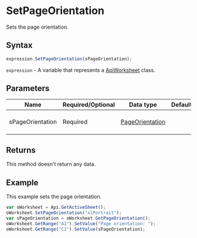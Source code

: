 # SetPageOrientation

Sets the page orientation.

## Syntax

```javascript
expression.SetPageOrientation(sPageOrientation);
```

`expression` - A variable that represents a [ApiWorksheet](../ApiWorksheet.md) class.

## Parameters

| **Name** | **Required/Optional** | **Data type** | **Default** | **Description** |
| ------------- | ------------- | ------------- | ------------- | ------------- |
| sPageOrientation | Required | [PageOrientation](../../Enumeration/PageOrientation.md) |  | The page orientation type. |

## Returns

This method doesn't return any data.

## Example

This example sets the page orientation.

```javascript
var oWorksheet = Api.GetActiveSheet();
oWorksheet.SetPageOrientation("xlPortrait");
var sPageOrientation = oWorksheet.GetPageOrientation();
oWorksheet.GetRange("A1").SetValue("Page orientation: ");
oWorksheet.GetRange("C1").SetValue(sPageOrientation);
```
